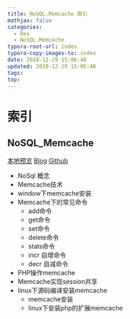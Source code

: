 ```yaml
---
title: NoSQL.Memcache 索引
mathjax: false
categories:
  - Dev
  - NoSQL.Memcache
typora-root-url: index
typora-copy-images-to: index
date: 2018-12-29 15:06:48
updated: 2018-12-29 15:06:48
tags:
top:
---
```



# 索引 
 
## NoSQL_Memcache 
[本地预览](NoSQL_Memcache.md)    [Blog](http://blog.kuma8866.top/posts/402189821/)     [Github](https://github.com/KumaDocCenter/NoSQL.Memcache/blob/master/doc/md/NoSQL_Memcache.md)
 
* NoSql 概念
* Memcache技术
* window下memcache安装
* Memcache下的常见命令
  * add命令
  * get命令
  * set命令
  * delete命令
  * stats命令
  * incr 自增命令
  * decr 自减命令
* PHP操作memcache
* Memcache实现session共享
* linux下源码编译安装memcache
  * memcache安装
  * linux下安装php的扩展memcache
 
